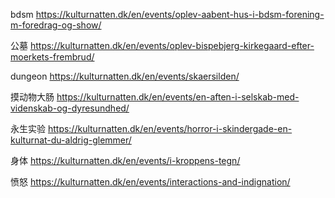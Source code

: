 bdsm <https://kulturnatten.dk/en/events/oplev-aabent-hus-i-bdsm-forening-m-foredrag-og-show/>

公墓 <https://kulturnatten.dk/en/events/oplev-bispebjerg-kirkegaard-efter-moerkets-frembrud/>

dungeon <https://kulturnatten.dk/en/events/skaersilden/>

摸动物大肠 <https://kulturnatten.dk/en/events/en-aften-i-selskab-med-videnskab-og-dyresundhed/>

永生实验 <https://kulturnatten.dk/en/events/horror-i-skindergade-en-kulturnat-du-aldrig-glemmer/>

身体 <https://kulturnatten.dk/en/events/i-kroppens-tegn/>

愤怒 <https://kulturnatten.dk/en/events/interactions-and-indignation/>





